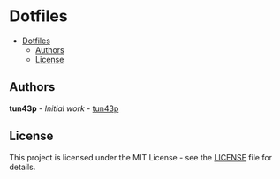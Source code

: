 # Dotfiles

- [Dotfiles](#dotfiles)
  - [Authors](#authors)
  - [License](#license)

## Authors

**tun43p** - _Initial work_ - [tun43p](https://github.com/tun43p)

## License

This project is licensed under the MIT License - see the [LICENSE](LICENSE) file for details.
